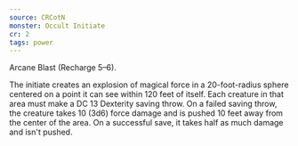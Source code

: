 ```yaml
---
source: CRCotN
monster: Occult Initiate
cr: 2
tags: power
---
```


Arcane Blast (Recharge 5–6). 

The initiate creates an explosion of magical force in a 20-foot-radius sphere centered on a point it can see within 120 feet of itself. Each creature in that area must make a DC 13 Dexterity saving throw. On a failed saving throw, the creature takes 10 (3d6) force damage and is pushed 10 feet away from the center of the area. On a successful save, it takes half as much damage and isn't pushed.